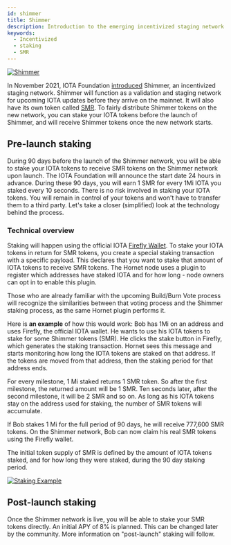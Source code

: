 ```yaml
---
id: shimmer
title: Shimmer
description: Introduction to the emerging incentivized staging network
keywords:
  - Incentivized
  - staking
  - SMR
---
```


[![Shimmer](/img/learn/future/shimmer.svg 'Click to see the full-size image.')](/img/learn/future/shimmer.svg)

In November 2021, IOTA Foundation [introduced](https://blog.iota.org/introducing-iota-staking/) Shimmer, an incentivized staging network. Shimmer will function as a validation and staging network for upcoming IOTA updates before they arrive on the mainnet. It will also have its own token called [SMR](https://shimmer.network/token). To fairly distribute Shimmer tokens on the new network, you can stake your IOTA tokens before the launch of Shimmer, and will receive Shimmer tokens once the new network starts.

## Pre-launch staking

During 90 days before the launch of the Shimmer network, you will be able to stake your IOTA tokens to receive SMR tokens on the Shimmer network upon launch. The IOTA Foundation will announce the start date 24 hours in advance. During these 90 days, you will earn 1 SMR for every 1Mi IOTA you staked every 10 seconds. There is no risk involved in staking your IOTA tokens. You will remain in control of your tokens and won't have to transfer them to a third party. Let's take a closer (simplified) look at the technology behind the process.

### Technical overview

Staking will happen using the official IOTA [Firefly Wallet](https://firefly.iota.org/). To stake your IOTA tokens in return for SMR tokens, you create a special staking transaction with a specific payload. This declares that you want to stake that amount of IOTA tokens to receive SMR tokens. The Hornet node uses a plugin to register which addresses have staked IOTA and for how long - node owners can opt in to enable this plugin.

Those who are already familiar with the upcoming Build/Burn Vote process will recognize the similarities between that voting process and the Shimmer staking process, as the same Hornet plugin performs it.

Here is **an example** of how this would work: Bob has 1Mi on an address and uses Firefly, the official IOTA wallet. He wants to use his IOTA tokens to stake for some Shimmer tokens (SMR). He clicks the stake button in Firefly, which generates the staking transaction. Hornet sees this message and starts monitoring how long the IOTA tokens are staked on that address. If the tokens are moved from that address, then the staking period for that address ends.

For every milestone, 1 Mi staked returns 1 SMR token. So after the first milestone, the returned amount will be 1 SMR. Ten seconds later, after the second milestone, it will be 2 SMR and so on. As long as his IOTA tokens stay on the address used for staking, the number of SMR tokens will accumulate.

If Bob stakes 1 Mi for the full period of 90 days, he will receive 777,600 SMR tokens. On the Shimmer network, Bob can now claim his real SMR tokens using the Firefly wallet.

The initial token supply of SMR is defined by the amount of IOTA tokens staked, and for how long they were staked, during the 90 day staking period.

[![Staking Example](/img/learn/future/staking_example.svg 'Click to see the full-size image.')](/img/learn/future/staking_example.svg)

## Post-launch staking

Once the Shimmer network is live, you will be able to stake your SMR tokens directly. An initial APY of 8% is planned. This can be changed later by the community. More information on "post-launch" staking will follow.
